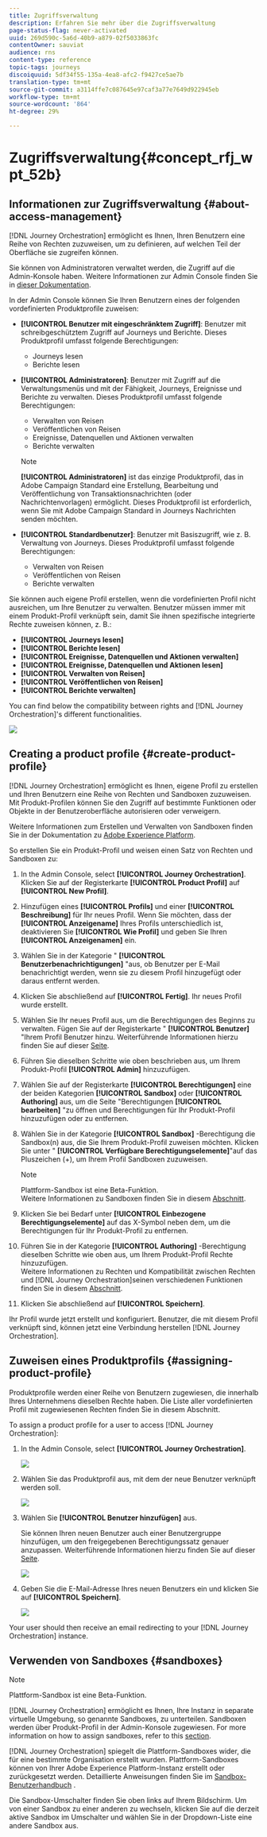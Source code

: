 ```yaml
---
title: Zugriffsverwaltung
description: Erfahren Sie mehr über die Zugriffsverwaltung
page-status-flag: never-activated
uuid: 269d590c-5a6d-40b9-a879-02f5033863fc
contentOwner: sauviat
audience: rns
content-type: reference
topic-tags: journeys
discoiquuid: 5df34f55-135a-4ea8-afc2-f9427ce5ae7b
translation-type: tm+mt
source-git-commit: a3114ffe7c087645e97caf3a77e7649d922945eb
workflow-type: tm+mt
source-wordcount: '864'
ht-degree: 29%

---
```



# Zugriffsverwaltung{#concept_rfj_wpt_52b}

## Informationen zur Zugriffsverwaltung {#about-access-management}

[!DNL Journey Orchestration] ermöglicht es Ihnen, Ihren Benutzern eine Reihe von Rechten zuzuweisen, um zu definieren, auf welchen Teil der Oberfläche sie zugreifen können.

Sie können von Administratoren verwaltet werden, die Zugriff auf die Admin-Konsole haben. Weitere Informationen zur Admin Console finden Sie in [dieser Dokumentation](https://helpx.adobe.com/de/enterprise/managing/user-guide.html).

In der Admin Console können Sie Ihren Benutzern eines der folgenden vordefinierten Produktprofile zuweisen:

* **[!UICONTROL Benutzer mit eingeschränktem Zugriff]**: Benutzer mit schreibgeschütztem Zugriff auf Journeys und Berichte. Dieses Produktprofil umfasst folgende Berechtigungen:
   * Journeys lesen
   * Berichte lesen

* **[!UICONTROL Administratoren]**: Benutzer mit Zugriff auf die Verwaltungsmenüs und mit der Fähigkeit, Journeys, Ereignisse und Berichte zu verwalten. Dieses Produktprofil umfasst folgende Berechtigungen:
   * Verwalten von Reisen
   * Veröffentlichen von Reisen
   * Ereignisse, Datenquellen und Aktionen verwalten
   * Berichte verwalten

   >[!NOTE]
   >
   >**[!UICONTROL Administratoren]** ist das einzige Produktprofil, das in Adobe Campaign Standard eine Erstellung, Bearbeitung und Veröffentlichung von Transaktionsnachrichten (oder Nachrichtenvorlagen) ermöglicht. Dieses Produktprofil ist erforderlich, wenn Sie mit Adobe Campaign Standard in Journeys Nachrichten senden möchten.

* **[!UICONTROL Standardbenutzer]**: Benutzer mit Basiszugriff, wie z. B. Verwaltung von Journeys. Dieses Produktprofil umfasst folgende Berechtigungen:
   * Verwalten von Reisen
   * Veröffentlichen von Reisen
   * Berichte verwalten

Sie können auch eigene Profil erstellen, wenn die vordefinierten Profil nicht ausreichen, um Ihre Benutzer zu verwalten.
Benutzer müssen immer mit einem Produkt-Profil verknüpft sein, damit Sie ihnen spezifische integrierte Rechte zuweisen können, z. B.:

* **[!UICONTROL Journeys lesen]**
* **[!UICONTROL Berichte lesen]**
* **[!UICONTROL Ereignisse, Datenquellen und Aktionen verwalten]**
* **[!UICONTROL Ereignisse, Datenquellen und Aktionen lesen]**
* **[!UICONTROL Verwalten von Reisen]**
* **[!UICONTROL Veröffentlichen von Reisen]**
* **[!UICONTROL Berichte verwalten]**

You can find below the compatibility between rights and [!DNL Journey Orchestration]&#39;s different functionalities.

![](../assets/journey_permission.png)

## Creating a product profile {#create-product-profile}

[!DNL Journey Orchestration] ermöglicht es Ihnen, eigene Profil zu erstellen und Ihren Benutzern eine Reihe von Rechten und Sandboxen zuzuweisen. Mit Produkt-Profilen können Sie den Zugriff auf bestimmte Funktionen oder Objekte in der Benutzeroberfläche autorisieren oder verweigern.

Weitere Informationen zum Erstellen und Verwalten von Sandboxen finden Sie in der Dokumentation zu [Adobe Experience Platform](https://docs.adobe.com/content/help/en/experience-platform/sandbox/ui/user-guide.html).

So erstellen Sie ein Produkt-Profil und weisen einen Satz von Rechten und Sandboxen zu:

1. In the Admin Console, select **[!UICONTROL Journey Orchestration]**. Klicken Sie auf der Registerkarte **[!UICONTROL Product Profil]** auf **[!UICONTROL New Profil]**.

1. Hinzufügen eines **[!UICONTROL Profils]** und einer **[!UICONTROL Beschreibung]** für Ihr neues Profil. Wenn Sie möchten, dass der **[!UICONTROL Anzeigename]** Ihres Profils unterschiedlich ist, deaktivieren Sie **[!UICONTROL Wie Profil]** und geben Sie Ihren **[!UICONTROL Anzeigenamen]** ein.

1. Wählen Sie in der Kategorie &quot; **[!UICONTROL Benutzerbenachrichtigungen]** &quot;aus, ob Benutzer per E-Mail benachrichtigt werden, wenn sie zu diesem Profil hinzugefügt oder daraus entfernt werden.

1. Klicken Sie abschließend auf **[!UICONTROL Fertig]**. Ihr neues Profil wurde erstellt.

1. Wählen Sie Ihr neues Profil aus, um die Berechtigungen des Beginns zu verwalten. Fügen Sie auf der Registerkarte &quot; **[!UICONTROL Benutzer]** &quot;Ihrem Profil Benutzer hinzu. Weiterführende Informationen hierzu finden Sie auf dieser [Seite](../about/access-management.md#assigning-product-profile).

1. Führen Sie dieselben Schritte wie oben beschrieben aus, um Ihrem Produkt-Profil **[!UICONTROL Admin]** hinzuzufügen.

1. Wählen Sie auf der Registerkarte **[!UICONTROL Berechtigungen]** eine der beiden Kategorien **[!UICONTROL Sandbox]** oder **[!UICONTROL Authoring]** aus, um die Seite &quot;Berechtigungen **[!UICONTROL bearbeiten]** &quot;zu öffnen und Berechtigungen für Ihr Produkt-Profil hinzuzufügen oder zu entfernen.

1. Wählen Sie in der Kategorie **[!UICONTROL Sandbox]** -Berechtigung die Sandbox(n) aus, die Sie Ihrem Produkt-Profil zuweisen möchten. Klicken Sie unter &quot; **[!UICONTROL Verfügbare Berechtigungselemente]**&quot;auf das Pluszeichen (+), um Ihrem Profil Sandboxen zuzuweisen.

   >[!NOTE]
   >
   >Plattform-Sandbox ist eine Beta-Funktion.
   <br>Weitere Informationen zu Sandboxen finden Sie in diesem [Abschnitt](../about/access-management.md#sandboxes).

1. Klicken Sie bei Bedarf unter **[!UICONTROL Einbezogene Berechtigungselemente]** auf das X-Symbol neben dem, um die Berechtigungen für Ihr Produkt-Profil zu entfernen.

1. Führen Sie in der Kategorie **[!UICONTROL Authoring]** -Berechtigung dieselben Schritte wie oben aus, um Ihrem Produkt-Profil Rechte hinzuzufügen.
   <br>Weitere Informationen zu Rechten und Kompatibilität zwischen Rechten und [!DNL Journey Orchestration]seinen verschiedenen Funktionen finden Sie in diesem [Abschnitt](../about/access-management.md#about-access-management).

1. Klicken Sie abschließend auf **[!UICONTROL Speichern]**.

Ihr Profil wurde jetzt erstellt und konfiguriert. Benutzer, die mit diesem Profil verknüpft sind, können jetzt eine Verbindung herstellen [!DNL Journey Orchestration].

## Zuweisen eines Produktprofils {#assigning-product-profile}

Produktprofile werden einer Reihe von Benutzern zugewiesen, die innerhalb Ihres Unternehmens dieselben Rechte haben.
Die Liste aller vordefinierten Profil mit zugewiesenen Rechten finden Sie in diesem Abschnitt.

To assign a product profile for a user to access [!DNL Journey Orchestration]:

1. In the Admin Console, select **[!UICONTROL Journey Orchestration]**.

   ![](../assets/user_management.png)

1. Wählen Sie das Produktprofil aus, mit dem der neue Benutzer verknüpft werden soll.

   ![](../assets/user_management_2.png)

1. Wählen Sie **[!UICONTROL Benutzer hinzufügen]** aus.

   Sie können Ihren neuen Benutzer auch einer Benutzergruppe hinzufügen, um den freigegebenen Berechtigungssatz genauer anzupassen. Weiterführende Informationen hierzu finden Sie auf dieser [Seite](https://helpx.adobe.com/de/enterprise/using/user-groups.html).

   ![](../assets/user_management_3.png)

1. Geben Sie die E-Mail-Adresse Ihres neuen Benutzers ein und klicken Sie auf **[!UICONTROL Speichern]**.

   ![](../assets/user_management_4.png)

Your user should then receive an email redirecting to your [!DNL Journey Orchestration] instance.

## Verwenden von Sandboxes {#sandboxes}

>[!NOTE]
>
>Plattform-Sandbox ist eine Beta-Funktion.

[!DNL Journey Orchestration] ermöglicht es Ihnen, Ihre Instanz in separate virtuelle Umgebung, so genannte Sandboxes, zu unterteilen.
Sandboxen werden über Produkt-Profil in der Admin-Konsole zugewiesen. For more information on how to assign sandboxes, refer to this [section](../about/access-management.md#create-product-profile).

[!DNL Journey Orchestration] spiegelt die Plattform-Sandboxes wider, die für eine bestimmte Organisation erstellt wurden.
Plattform-Sandboxes können von Ihrer Adobe Experience Platform-Instanz erstellt oder zurückgesetzt werden. Detaillierte Anweisungen finden Sie im [Sandbox-Benutzerhandbuch](https://docs.adobe.com/content/help/en/experience-platform/sandbox/ui/user-guide.html) .

Die Sandbox-Umschalter finden Sie oben links auf Ihrem Bildschirm. Um von einer Sandbox zu einer anderen zu wechseln, klicken Sie auf die derzeit aktive Sandbox im Umschalter und wählen Sie in der Dropdown-Liste eine andere Sandbox aus.
